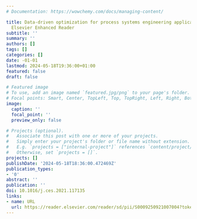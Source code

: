 ```yaml
---
# Documentation: https://wowchemy.com/docs/managing-content/

title: Data-driven optimization for process systems engineering applications textbar
  Elsevier Enhanced Reader
subtitle: ''
summary: ''
authors: []
tags: []
categories: []
date: -01-01
lastmod: 2024-05-18T19:36:00+01:00
featured: false
draft: false

# Featured image
# To use, add an image named `featured.jpg/png` to your page's folder.
# Focal points: Smart, Center, TopLeft, Top, TopRight, Left, Right, BottomLeft, Bottom, BottomRight.
image:
  caption: ''
  focal_point: ''
  preview_only: false

# Projects (optional).
#   Associate this post with one or more of your projects.
#   Simply enter your project's folder or file name without extension.
#   E.g. `projects = ["internal-project"]` references `content/project/deep-learning/index.md`.
#   Otherwise, set `projects = []`.
projects: []
publishDate: '2024-05-18T18:36:00.472469Z'
publication_types:
- '0'
abstract: ''
publication: ''
doi: 10.1016/j.ces.2021.117135
links:
- name: URL
  url: https://reader.elsevier.com/reader/sd/pii/S0009250921007004?token=03CD08EC3E0C7E1BC16B61A2621E76737580B594672F89573501464DEAA6B697E62F25E5E14AC7EA6C6BECB99E659187&originRegion=eu-west-1&originCreation=20230516130049
---
```

